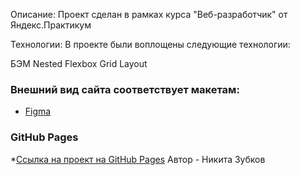 Описание:
Проект сделан в рамках курса "Веб-разработчик" от Яндекс.Практикум

Технологии:
В проекте были воплощены следующие технологии:

БЭМ Nested
Flexbox
Grid Layout

### Внешний вид сайта соответствует макетам:
* [Figma](https://www.figma.com/file/5S2WSbEFL6awjVWJ0NWL8Q/Sprint-3_-Russia-_-desktop-%2B-mobile?node-id=28503%3A0)

### GitHub Pages
*[Ссылка на проект на GitHub Pages](https://github.com/Fanatix4life/russian-travel)
Автор - Никита Зубков